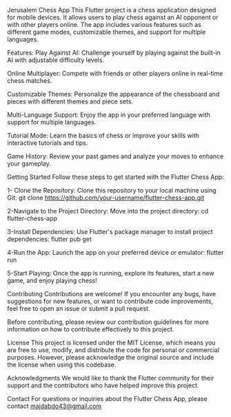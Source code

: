 Jerusalem Chess App
This Flutter project is a chess application designed for mobile devices. It allows users to play chess against an AI opponent or with other players online. The app includes various features such as different game modes, customizable themes, and support for multiple languages.

Features:
Play Against AI: Challenge yourself by playing against the built-in AI with adjustable difficulty levels.

Online Multiplayer: Compete with friends or other players online in real-time chess matches.

Customizable Themes: Personalize the appearance of the chessboard and pieces with different themes and piece sets.

Multi-Language Support: Enjoy the app in your preferred language with support for multiple languages.

Tutorial Mode: Learn the basics of chess or improve your skills with interactive tutorials and tips.

Game History: Review your past games and analyze your moves to enhance your gameplay.

Getting Started
Follow these steps to get started with the Flutter Chess App:

1- Clone the Repository: Clone this repository to your local machine using Git:
git clone https://github.com/your-username/flutter-chess-app.git

2-Navigate to the Project Directory: Move into the project directory:
cd flutter-chess-app

3-Install Dependencies: Use Flutter's package manager to install project dependencies:
flutter pub get

4-Run the App: Launch the app on your preferred device or emulator:
flutter run

5-Start Playing: Once the app is running, explore its features, start a new game, and enjoy playing chess!

Contributing
Contributions are welcome! If you encounter any bugs, have suggestions for new features, or want to contribute code improvements, feel free to open an issue or submit a pull request.

Before contributing, please review our contribution guidelines for more information on how to contribute effectively to this project.

License
This project is licensed under the MIT License, which means you are free to use, modify, and distribute the code for personal or commercial purposes. However, please acknowledge the original source and include the license when using this codebase.

Acknowledgments
We would like to thank the Flutter community for their support and the contributors who have helped improve this project.

Contact
For questions or inquiries about the Flutter Chess App, please contact majdabdo43@gmail.com
